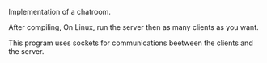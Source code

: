 Implementation of a chatroom.

After compiling,
On Linux, run the server then as many clients as you want.

This program uses sockets for communications beetween the clients and the server.

